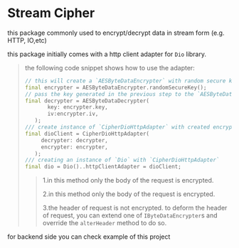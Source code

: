 # Stream Cipher

this package commonly used to encrypt/decrypt data in stream form (e.g. HTTP, IO,etc)

this package initially comes with a http client adapter for `Dio` library.

>the following code snippet shows how to use the adapter:
>
>```Dart
>// this will create a `AESByteDataEncrypter` with random secure key
>final encrypter = AESByteDataEncrypter.randomSecureKey();
>// pass the key generated in the previous step to the `AESByteDataDecrypter` to create a decrypter instance with the same key
>final decrypter = AESByteDataDecrypter(
>        key: encrypter.key, 
>        iv:encrypter.iv,
>    );
>/// create instance of `CipherDioHttpAdapter` with created encrypter and decrypter
>final dioClient = CipherDioHttpAdapter(
>      decrypter: decrypter,
>      encrypter: encrypter,
>    );
>/// creating an instance of `Dio` with `CipherDioHttpAdapter`
>final dio = Dio()..httpClientAdapter = dioClient;
>```
>
>>1.in this method only the body of the request is encrypted.
>>
>>2.in this method only the body of the request is encrypted.
>>
>>3.the header of request is not encrypted. to deform the header of request, you can extend one of `IByteDataEncrypter`s and override the `alterHeader` method to do so.

for backend side you can check example of this project
